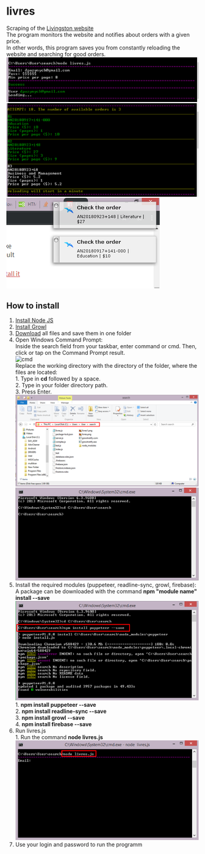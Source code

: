 # livres
Scraping of the <a href = "https://myaccount.lrwriters.com">Livingston website</a><br>
The program monitors the website and notifies about orders with a given price.<br>
In other words, this program saves you from constantly reloading the website and searching for good orders.<br>
<img src="https://raw.githubusercontent.com/dmytro-pazynych/livres/master/pics/login.png" alt="login"><br>
<img src="https://raw.githubusercontent.com/dmytro-pazynych/livres/master/pics/console.png" alt="console"><br>
<img src="https://raw.githubusercontent.com/dmytro-pazynych/livres/master/pics/notification.png" alt="notification"><br>
<h2>How to install</h2>
<ol>
  <li> <a href = "https://nodejs.org/en/download/">Install Node JS</a></li>
  <li> <a href = "http://www.growlforwindows.com/gfw/d.ashx?f=GrowlInstaller.exe">Install Growl</a></li>
  <li> <a href = "https://github.com/dmytro-pazynych/livres/archive/master.zip">Download</a> all files and save them in one folder</li>
  <li> Open Windows Command Prompt:<br>
    Inside the search field from your taskbar, enter command or cmd. Then, click or tap on the Command Prompt result.<br>
    <img src="https://www.digitalcitizen.life/sites/default/files/gdrive/win_start_cmd/cmd_1.png" alt="cmd"><br>
    Replace the working directory with the directory of the folder, where the files are located:<br>
    1. Type in <b>cd</b> followed by a space.<br>
    2. Type in your folder directory path.<br>
    3. Press Enter.<br>
    <img src="https://raw.githubusercontent.com/dmytro-pazynych/livres/master/pics/dir.png" alt="dir"><br>
    <img src="https://raw.githubusercontent.com/dmytro-pazynych/livres/master/pics/cd.png" alt="cd"><br>
  </li>
 
  
  
  <li> 
    Install the required modules (puppeteer, readline-sync, growl, firebase):<br>
    A package can be downloaded with the command <b>npm "module name" install --save</b><br>
    <img src="https://raw.githubusercontent.com/dmytro-pazynych/livres/master/pics/mod.png" alt="npm"><br>
    1. <b>npm install puppeteer --save</b><br>
    2. <b>npm install readline-sync --save</b><br>
    3. <b>npm install growl --save</b><br>
    4. <b>npm install firebase --save</b><br>
  </li>
  <li> 
    Run livres.js<br>
    1. Run the command <b>node livres.js</b><br>
    <img src="https://raw.githubusercontent.com/dmytro-pazynych/livres/master/pics/livres.png" alt="run"><br>
  </li>
  <li>Use your login and password to run the programm</li>
</ol>
